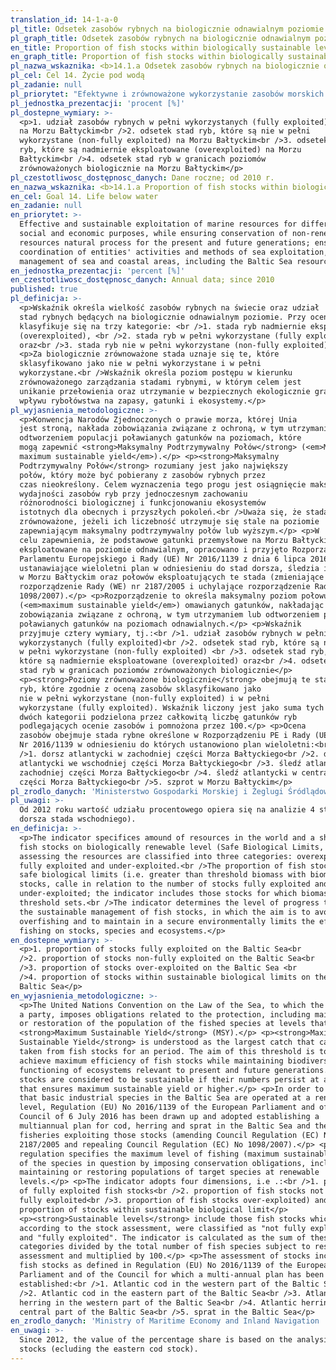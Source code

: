 ```yaml
---
translation_id: 14-1-a-0
pl_title: Odsetek zasobów rybnych na biologicznie odnawialnym poziomie
pl_graph_title: Odsetek zasobów rybnych na biologicznie odnawialnym poziomie
en_title: Proportion of fish stocks within biologically sustainable levels
en_graph_title: Proportion of fish stocks within biologically sustainable levels
pl_nazwa_wskaznika: <b>14.1.a Odsetek zasobów rybnych na biologicznie odnawialnym poziomie</b>
pl_cel: Cel 14. Życie pod wodą
pl_zadanie: null
pl_priorytet: "Efektywne i zrównoważone wykorzystanie zasobów morskich dla różnych celów społecznych i\_gospodarczych, przy jednoczesnym zapewnieniu trwałości nieodnawialnych zasobów i procesów przyrodniczych w perspektywie obecnego i kolejnych pokoleń; zapewnienie koordynacji działań podmiotów i sposobów wykorzystania morza, spójnego zarządzania obszarami morskimi i nadmorskimi, w tym zasobami Morza Bałtyckiego"
pl_jednostka_prezentacji: 'procent [%]'
pl_dostepne_wymiary: >-
  <p>1. udział zasobów rybnych w pełni wykorzystanych (fully exploited)
  na Morzu Bałtyckim<br />2. odsetek stad ryb, które są nie w pełni
  wykorzystane (non-fully exploited) na Morzu Bałtyckim<br />3. odsetek stad
  ryb, które są nadmiernie eksploatowane (overexploited) na Morzu
  Bałtyckim<br />4. odsetek stad ryb w granicach poziomów
  zrównoważonych biologicznie na Morzu Bałtyckim</p>
pl_czestotliwosc_dostępnosc_danych: Dane roczne; od 2010 r.
en_nazwa_wskaznika: <b>14.1.a Proportion of fish stocks within biologically sustainable levels</b>
en_cel: Goal 14. Life below water
en_zadanie: null
en_priorytet: >-
  Effective and sustainable exploitation of marine resources for different
  social and economic purposes, while ensuring conservation of non-renewable
  resources natural process for the present and future generations; ensurance of
  coordination of entities' activities and methods of sea exploitation, coherent
  management of sea and coastal areas, including the Baltic Sea resources
en_jednostka_prezentacji: 'percent [%]'
en_czestotliwosc_dostępnosc_danych: Annual data; since 2010
published: true
pl_definicja: >-
  <p>Wskaźnik określa wielkość zasobów rybnych na świecie oraz udział
  stad rybnych będących na biologicznie odnawialnym poziomie. Przy ocenie zasoby
  klasyfikuje się na trzy kategorie: <br />1. stada ryb nadmiernie eksploatowane
  (overexploited), <br />2. stada ryb w pełni wykorzystane (fully exploited)
  oraz<br />3. stada ryb nie w pełni wykorzystane (non-fully exploited).</p>
  <p>Za biologicznie zrównoważone stada uznaje się te, które
  sklasyfikowano jako nie w pełni wykorzystane i w pełni
  wykorzystane.<br />Wskaźnik określa poziom postępu w kierunku
  zrównoważonego zarządzania stadami rybnymi, w którym celem jest
  unikanie przełowienia oraz utrzymanie w bezpiecznych ekologicznie granicach
  wpływu rybołówstwa na zapasy, gatunki i ekosystemy.</p>
pl_wyjasnienia_metodologiczne: >-
  <p>Konwencja Narodów Zjednoczonych o prawie morza, której Unia
  jest stroną, nakłada zobowiązania związane z ochroną, w tym utrzymaniem lub
  odtworzeniem populacji poławianych gatunków na poziomach, które
  mogą zapewnić <strong>Maksymalny Podtrzymywalny Połów</strong> (<em>MSY
  maximum sustainable yield</em>).</p> <p><strong>Maksymalny
  Podtrzymywalny Połów</strong> rozumiany jest jako największy
  połów, który może być pobierany z zasobów rybnych przez
  czas nieokreślony. Celem wyznaczenia tego progu jest osiągnięcie maksymalnej
  wydajności zasobów ryb przy jednoczesnym zachowaniu
  różnorodności biologicznej i funkcjonowaniu ekosystemów
  istotnych dla obecnych i przyszłych pokoleń.<br />Uważa się, że stada ryb są
  zrównoważone, jeżeli ich liczebność utrzymuje się stale na poziomie
  zapewniającym maksymalny podtrzymywalny połów lub wyższym.</p> <p>W
  celu zapewnienia, że podstawowe gatunki przemysłowe na Morzu Bałtyckim są
  eksploatowane na poziomie odnawialnym, opracowano i przyjęto Rozporządzenie
  Parlamentu Europejskiego i Rady (UE) Nr 2016/1139 z dnia 6 lipca 2016 r.
  ustanawiające wieloletni plan w odniesieniu do stad dorsza, śledzia i szprota
  w Morzu Bałtyckim oraz połowów eksploatujących te stada (zmieniające
  rozporządzenie Rady (WE) nr 2187/2005 i uchylające rozporządzenie Rady (WE) nr
  1098/2007).</p> <p>Rozporządzenie to określa maksymalny poziom połowu
  (<em>maximum sustainable yield</em>) omawianych gatunków, nakładając
  zobowiązania związane z ochroną, w tym utrzymaniem lub odtworzeniem populacji
  poławianych gatunków na poziomach odnawialnych.</p> <p>Wskaźnik
  przyjmuje cztery wymiary, tj.:<br />1. udział zasobów rybnych w pełni
  wykorzystanych (fully exploited)<br />2. odsetek stad ryb, które są nie
  w pełni wykorzystane (non-fully exploited) <br />3. odsetek stad ryb,
  które są nadmiernie eksploatowane (overexploited) oraz<br />4. odsetek
  stad ryb w granicach poziomów zrównoważonych biologicznie</p>
  <p><strong>Poziomy zrównoważone biologicznie</strong> obejmują te stada
  ryb, które zgodnie z oceną zasobów sklasyfikowano jako
  nie w pełni wykorzystane (non-fully exploited) i w pełni
  wykorzystane (fully exploited). Wskaźnik liczony jest jako suma tych
  dwóch kategorii podzielona przez całkowitą liczbę gatunków ryb
  podlegających ocenie zasobów i pomnożona przez 100.</p> <p>Ocena
  zasobów obejmuje stada rybne określone w Rozporządzeniu PE i Rady (UE)
  Nr 2016/1139 w odniesieniu do których ustanowiono plan wieloletni:<br
  />1. dorsz atlantycki w zachodniej części Morza Bałtyckiego<br />2. dorsz
  atlantycki we wschodniej części Morza Bałtyckiego<br />3. śledź atlantycki w
  zachodniej części Morza Bałtyckiego<br />4. śledź atlantycki w centralnej
  części Morza Bałtyckiego<br />5. szprot w Morzu Bałtyckim</p>
pl_zrodlo_danych: 'Ministerstwo Gospodarki Morskiej i Żeglugi Śródlądowej '
pl_uwagi: >-
  Od 2012 roku wartość udziału procentowego opiera się na analizie 4 stad (bez
  dorsza stada wschodniego).
en_definicja: >-
  <p>The indicator specifices amound of resources in the world and a share of
  fish stocks on biologically renewable level (Safe Biological Limits, SBL).When
  assessing the resources are classified into three categories: overexploited,
  fully exploited and under-exploited.<br />The proportion of fish stocks within
  safe biological limits (i.e. greater than threshold biomass with biomass
  stocks, calle in relation to the number of stocks fully exploited and
  under-exploited; the indicator includes those stocks for which biomass
  threshold sets.<br />The indicator determines the level of progress towards
  the sustainable management of fish stocks, in which the aim is to avoid
  overfishing and to maintain in a secure environmentally limits the effect of
  fishing on stocks, species and ecosystems.</p>
en_dostepne_wymiary: >-
  <p>1. proportion of stocks fully exploited on the Baltic Sea<br
  />2. proportion of stocks non-fully exploited on the Baltic Sea<br
  />3. proportion of stocks over-exploited on the Baltic Sea <br
  />4. proportion of stocks within sustainable biological limits on the
  Baltic Sea</p>
en_wyjasnienia_metodologiczne: >-
  <p>The United Nations Convention on the Law of the Sea, to which the Union is
  a party, imposes obligations related to the protection, including maintenance
  or restoration of the population of the fished species at levels that the
  <strong>Maximum Sustainable Yield</strong> (MSY).</p> <p><strong>Maximum
  Sustainable Yield</strong> is understood as the largest catch that can be
  taken from fish stocks for an period. The aim of this threshold is to
  achieve maximum efficiency of fish stocks while maintaining biodiversity and
  functioning of ecosystems relevant to present and future generations. Fish
  stocks are considered to be sustainable if their numbers persist at a level
  that ensures maximum sustainable yield or higher.</p> <p>In order to ensure
  that basic industrial species in the Baltic Sea are operated at a renewable
  level, Regulation (EU) No 2016/1139 of the European Parliament and of the
  Council of 6 July 2016 has been drawn up and adopted establishing a
  multiannual plan for cod, herring and sprat in the Baltic Sea and the
  fisheries exploiting those stocks (amending Council Regulation (EC) No
  2187/2005 and repealing Council Regulation (EC) No 1098/2007).</p> <p>This
  regulation specifies the maximum level of fishing (maximum sustainable yield)
  of the species in question by imposing conservation obligations, including
  maintaining or restoring populations of target species at renewable
  levels.</p> <p>The indicator adopts four dimensions, i.e .:<br />1. proportion
  of fully exploited fish stocks<br />2. proportion of fish stocks not
  fully exploited<br />3. proportion of fish stocks over-exploited) and<br />4.
  proportion of stocks within sustainable biological limit</p>
  <p><strong>Sustainable levels</strong> include those fish stocks which,
  according to the stock assessment, were classified as "not fully exploited"
  and "fully exploited". The indicator is calculated as the sum of these two
  categories divided by the total number of fish species subject to resource
  assessment and multiplied by 100.</p> <p>The assessment of stocks includes
  fish stocks as defined in Regulation (EU) No 2016/1139 of the European
  Parliament and of the Council for which a multi-annual plan has been
  established:<br />1. Atlantic cod in the western part of the Baltic Sea<br
  />2. Atlantic cod in the eastern part of the Baltic Sea<br />3. Atlantic
  herring in the western part of the Baltic Sea<br />4. Atlantic herring in the
  central part of the Baltic Sea<br />5. sprat in the Baltic Sea</p>
en_zrodlo_danych: 'Ministry of Maritime Economy and Inland Navigation '
en_uwagi: >-
  Since 2012, the value of the percentage share is based on the analysis of 4
  stocks (ecluding the eastern cod stock).
---
```

